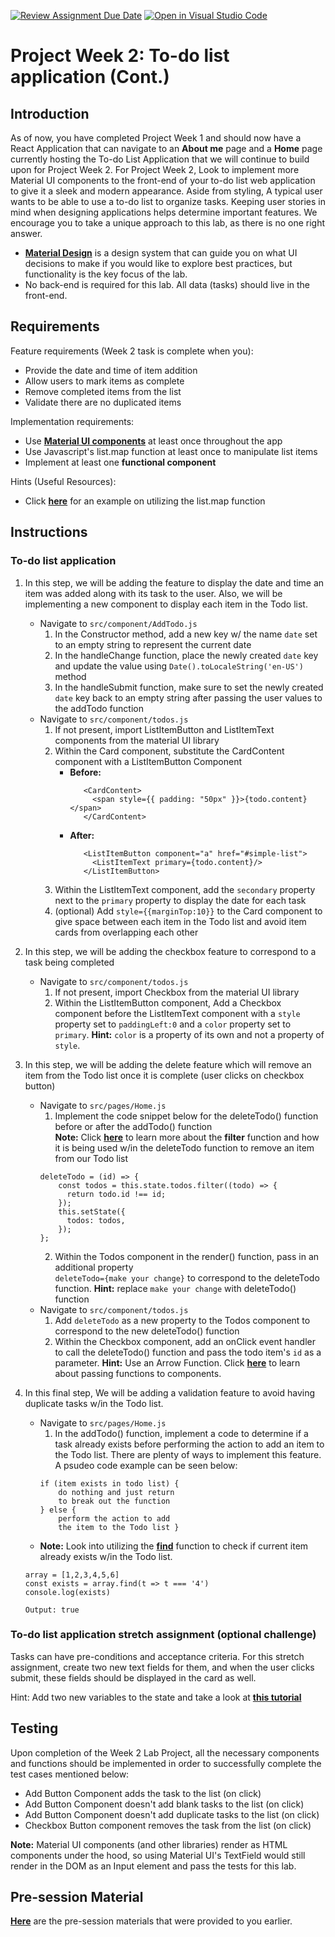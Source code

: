 [![Review Assignment Due Date](https://classroom.github.com/assets/deadline-readme-button-22041afd0340ce965d47ae6ef1cefeee28c7c493a6346c4f15d667ab976d596c.svg)](https://classroom.github.com/a/r9S7wyqT)
[![Open in Visual Studio Code](https://classroom.github.com/assets/open-in-vscode-2e0aaae1b6195c2367325f4f02e2d04e9abb55f0b24a779b69b11b9e10269abc.svg)](https://classroom.github.com/online_ide?assignment_repo_id=15267553&assignment_repo_type=AssignmentRepo)
# Project Week 2: To-do list application (Cont.)

## Introduction
As of now, you have completed Project Week 1 and should now have a React Application that can navigate to an **About me** page and a **Home** page currently hosting the To-do List Application that we will continue to build upon for Project Week 2. For Project Week 2, Look to implement more Material UI components to the front-end of your to-do list web application to give it a sleek and modern appearance. Aside from styling, A typical user wants to be able to use a to-do list to organize tasks. Keeping user stories in mind when designing applications helps determine important features. We encourage you to take a unique approach to this lab, as there is no one right answer. 

- [**Material Design**](https://material.io/design/introduction) is a design system that can guide you on what UI decisions to make if you would like to explore best practices, but functionality is the key focus of the lab.
- No back-end is required for this lab. All data (tasks) should live in the front-end.

## Requirements
Feature requirements (Week 2 task is complete when you):
+ Provide the date and time of item addition
+ Allow users to mark items as complete
+ Remove completed items from the list
+ Validate there are no duplicated items

Implementation requirements:
+ Use [**Material UI components**](https://material-ui.com/) at least once throughout the app
+ Use Javascript's list.map function at least once to manipulate list items
+ Implement at least one **functional component**

Hints (Useful Resources):
+ Click [**here**](https://react.dev/learn/rendering-lists) for an example on utilizing the list.map function

## Instructions

### To-do list application
1. In this step, we will be adding the feature to display the date and time an item was added along with its task to the user. Also, we will be implementing a new component to display each item in the Todo list.
      + Navigate to `src/component/AddTodo.js`
        1. In the Constructor method, add a new key w/ the name `date` set to an empty string to represent the current date 
        2. In the handleChange function, place the newly created `date` key and update the value using `Date().toLocaleString('en-US')` method
        3. In the handleSubmit function, make sure to set the newly created `date` key back to an empty string after passing the user values to the addTodo function
      + Navigate to `src/component/todos.js`
        1. If not present, import ListItemButton and ListItemText components from the material UI library
        2. Within the Card component, substitute the CardContent component with a ListItemButton Component
            + **Before:**
               ```
                  <CardContent>
                    <span style={{ padding: "50px" }}>{todo.content}</span>
                  </CardContent>
               ```
            + **After:**
               ```
                  <ListItemButton component="a" href="#simple-list">
                    <ListItemText primary={todo.content}/>
                  </ListItemButton>
                ```
        3. Within the ListItemText component, add the `secondary` property next to the `primary` property to display the date for each task
        4. (optional) Add `style={{marginTop:10}}` to the Card component to give space between each item in the Todo list and avoid item cards from overlapping each other

2. In this step, we will be adding the checkbox feature to correspond to a task being completed
      + Navigate to `src/component/todos.js`
        1. If not present, import Checkbox from the material UI library
        2. Within the ListItemButton component, Add a Checkbox component before the ListItemText component with a `style` property set to `paddingLeft:0` and a `color` property set to `primary`. **Hint:** `color` is a property of its own and not a property of `style`.
3. In this step, we will be adding the delete feature which will remove an item from the Todo list once it is complete (user clicks on checkbox button)
      + Navigate to `src/pages/Home.js`
        1. Implement the code snippet below for the deleteTodo() function before or after the addTodo() function\
        **Note:** Click [**here**](https://upmostly.com/tutorials/react-filter-filtering-arrays-in-react-with-examples) to learn more about the **filter** function and how it is being used w/in the deleteTodo function to remove an item from our Todo list
        ```
        deleteTodo = (id) => {
            const todos = this.state.todos.filter((todo) => {
              return todo.id !== id;
            });
            this.setState({
              todos: todos,
            });
        };
        ```
        2. Within the Todos component in the render() function, pass in an additional property\
           `deleteTodo={make your change}` to correspond to the deleteTodo function. **Hint:** replace `make your change` with deleteTodo() function
      + Navigate to `src/component/todos.js`
        1. Add `deleteTodo` as a new property to the Todos component to correspond to the new deleteTodo() function
        2. Within the Checkbox component, add an onClick event handler to call the deleteTodo() function and pass the todo item's `id` as a parameter. **Hint:** Use an Arrow Function. Click [**here**](https://reactjs.org/docs/faq-functions.html) to learn about passing functions to components.
4. In this final step, We will be adding a validation feature to avoid having duplicate tasks w/in the Todo list.
      + Navigate to `src/pages/Home.js`
        1. In the addTodo() function, implement a code to determine if a task already exists before performing the action to add an item to the Todo list. There are plenty of ways to implement this feature.\
        A psudeo code example can be seen below:
        ```
        if (item exists in todo list) {
            do nothing and just return
            to break out the function
        } else {
            perform the action to add
            the item to the Todo list }
        ```
      + **Note:** Look into utilizing the [**find**](https://developer.mozilla.org/en-US/docs/Web/JavaScript/Reference/Global_Objects/Array/find) function to check if current item already exists w/in the Todo list. 
      ```
      array = [1,2,3,4,5,6]
      const exists = array.find(t => t === '4')
      console.log(exists)
      
      Output: true
      ```

### To-do list application stretch assignment (optional challenge)

Tasks can have pre-conditions and acceptance criteria. For this stretch assignment, create two new text fields for them, and when the user clicks submit, these fields should be displayed in the card as well.

Hint: Add two new variables to the state and take a look at [**this tutorial**](https://www.tutorialspoint.com/how-to-use-the-handlechange-function-in-react-component#:~:text=In%20the%20handleChange()%20function%2C%20we%20can%20get%20the%20name,()%20function%20handles%20all%20inputs.)


## Testing
Upon completion of the Week 2 Lab Project, all the necessary components and functions should be implemented in order to successfully complete the test cases mentioned below:
+ Add Button Component adds the task to the list (on click)
+ Add Button Component doesn't add blank tasks to the list (on click)
+ Add Button Component doesn't add duplicate tasks to the list (on click)
+ Checkbox Button component removes the task from the list (on click)

**Note:** Material UI components (and other libraries) render as HTML components under the hood, so using Material UI's TextField would still render in the DOM as an Input element and pass the tests for this lab.


## Pre-session Material
[**Here**](https://ibm.box.com/s/ir3pw5dzwluftvvh96ywbfx46senjlbb) are the pre-session materials that were provided to you earlier.
